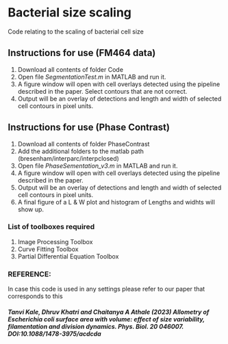 # Bacterial size scaling
Code relating to the scaling of bacterial cell size

## Instructions for use (FM464 data)
1. Download all contents of folder Code
2. Open file _SegmentationTest.m_ in MATLAB and run it. 
3. A figure window will open with cell overlays detected using the pipeline described in the paper. Select contours that are not correct. 
4. Output will be an overlay of detections and length and width of selected cell contours in pixel units. 


## Instructions for use (Phase Contrast)
1. Download all contents of folder PhaseContrast
2. Add the additional folders to the matlab path (bresenham/interparc/interpclosed)
2. Open file _PhaseSementation_v3.m_ in MATLAB and run it. 
3. A figure window will open with cell overlays detected using the pipeline described in the paper.
4. Output will be an overlay of detections and length and width of selected cell contours in pixel units.
5. A final figure of a L & W plot and histogram of Lengths and widhts will show up.


### List of toolboxes required
1. Image Processing Toolbox
2. Curve Fitting Toolbox
3. Partial Differential Equation Toolbox

### REFERENCE:
In case this code is used in any settings please refer to our paper that corresponds to this
##### Tanvi Kale, Dhruv Khatri and Chaitanya A Athale (2023) Allometry of Escherichia coli surface area with volume: effect of size variability, filamentation and division dynamics. Phys. Biol. 20 046007. DOI:10.1088/1478-3975/acdcda

